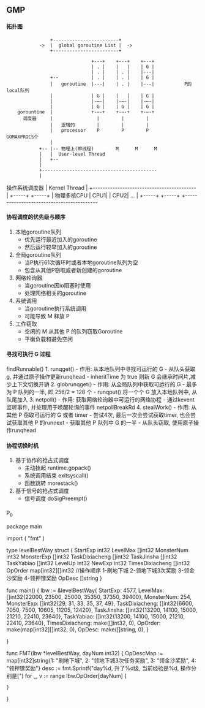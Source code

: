 ## GMP

#### 拓扑图

                    +------------------------+
                ->  |  global goroutine List |  ->
                    +------------------------+

                                   +---+    +---+    +---+
                                   | . |    |   |    | G |
                                   | . |    | . |    |---|
                    +--            | . |    | . |    | G |
                    |   goroutine  |---|    | . |    |---|           P的local队列
                    |              | G |    |   |    | G |
                    |              |-—-|    |-—-|    |-—-|
                    |              | G |    | G |    | G |
        gorountine  |              +-—-+    +-—-+    +-—-+
          调度器     |                |        |        |
                    |   逻辑的        |        |        |
                    |   processor    P        P        P            GOMAXPROCS个
                    |
                +-- |-- 物理上(即线程)        M      M      M
                |   |  User-level Thread
                |   +--
                |
                +------------------------------------------
                |
操作系统调度器    |       Kernel Thread
                |
                +------------------------------------------
                |                  +-----+  +-----+
                |    物理多核CPU    | CPU1|  | CPU2|   ...
                |                  +-----+  +-----+
                +------------------------------------------


#### 协程调度的优先级与顺序
1. 本地goroutine队列
    - 优先运行最近加入的goroutine
    - 然后运行较早加入的goroutine
2. 全局goroutine队列
    - 当P执行61次循环时或者本地goroutine队列为空
    - 包含从其他P窃取或者新创建的goroutine
3. 网络轮询器
    - 当goroutine因io阻塞时使用
    - 处理网络相关的goroutine
4. 系统调用
    - 当goroutine执行系统调用
    - 可能导致 M 释放 P
5. 工作窃取
    - 空闲的 M 从其他 P 的队列窃取Goroutine
    - 平衡负载和避免空闲

#### 寻找可执行 G 过程
findRunnable()
    1. runqget() 
        - 作用: 从本地队列中寻找可运行的 G
        - 从队头获取g, 并通过原子操作更新runqhead
        - inheritTime 为 true 则新 G 会继承时间片,减少上下文切换开销
    2. globrunqget()
        - 作用: 从全局队列中获取可运行的 G
        - 最多为 P 队列的一半, 即 256/2 = 128 个
        - runqput() 将一个个 G 放入本地队列中, 从队尾加入
    3. netpoll()
        - 作用: 获取网络轮询器中可运行的网络协程
        - 通过kevent监听事件, 并处理用于唤醒轮询的事件 netpollBreakRd
    4. stealWork()
        - 作用: 从其他 P 窃取可运行的 G 或者 timer
        - 尝试4次, 最后一次会尝试获取timer, 也会尝试获取其他 P 的runnext
        - 获取其他 P 队列中 G 的一半
        - 从队头窃取, 使用原子操作runqhead

#### 协程切换时机
1. 基于协作的抢占式调度
    - 主动挂起 runtime.gopack()
    - 系统调用结束 exitsyscall()
    - 函数跳转 morestack()
2. 基于信号的抢占式调度
    - 信号调度 doSigPreempt()


#### 
P<sub>0</sub>      
>>>




package main

import (
	"fmt"
)

type levelBestWay struct {
	StartExp        int32
	LevelMax        []int32
	MonsterNum      int32
	MonsterExp      []int32
	TaskDixiacheng  []int32
	TaskJinsha      []int32
	TaskYabiao      []int32
	LevelUp         int32
	NewExp          int32
	TimesDixiacheng []int32
	OpOrder         map[int32][]int32 //操作顺序 1-刷地下城 2-领地下城3次奖励 3-领金沙奖励 4-领押镖奖励
	OpDesc          []string
}

func main() {
	lbw := &levelBestWay{
		StartExp:        4577,
		LevelMax:        []int32{22000, 23500, 25000, 35350, 37350, 39400},
		MonsterNum:      254,
		MonsterExp:      []int32{29, 31, 33, 35, 37, 49},
		TaskDixiacheng:  []int32{6600, 7050, 7500, 10605, 11205, 12420},
		TaskJinsha:      []int32{13200, 14100, 15000, 21210, 22410, 23640},
		TaskYabiao:      []int32{13200, 14100, 15000, 21210, 22410, 23640},
		TimesDixiacheng: make([]int32, 0),
		OpOrder:         make(map[int32][]int32, 0),
		OpDesc:          make([]string, 0),
	}

}

func FMT(lbw *levelBestWay, dayNum int32) {
	OpDescMap := map[int32]string{1: "刷地下城", 2: "领地下城3次任务奖励", 3: "领金沙奖励", 4: "领押镖奖励"}
	desc := fmt.Sprintf("day%d, 升了%d级, 当前经验是%d, 操作分别是[")
	for _, v := range lbw.OpOrder[dayNum] {

	}
}
